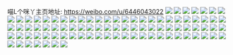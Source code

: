 喵L个咪丫主页地址: https://weibo.com/u/6446043022 
![](https://wx4.sinaimg.cn/mw2000/0072eWfQly1h9i8usnkygj33402c0u0y.jpg) 
![](https://wx4.sinaimg.cn/mw2000/0072eWfQly1h9gwmp5a71j31401hcndj.jpg) 
![](https://wx4.sinaimg.cn/mw2000/0072eWfQly1h9gwmif464j32c233yqv5.jpg) 
![](https://wx4.sinaimg.cn/mw2000/0072eWfQly1h9dw9oldj3j32c03407wi.jpg) 
![](https://wx4.sinaimg.cn/mw2000/0072eWfQly1h9bjubi7ysj30u0140gov.jpg) 
![](https://wx4.sinaimg.cn/mw2000/0072eWfQly1h93of4rk8gj32c03407wk.jpg) 
![](https://wx4.sinaimg.cn/mw2000/0072eWfQly1h901dkpy5zj33402c0x6q.jpg) 
![](https://wx4.sinaimg.cn/mw2000/0072eWfQly1h8vhawx9ctj32c0340u0y.jpg) 
![](https://wx4.sinaimg.cn/mw2000/0072eWfQly1h8t2z8yjvfj30u01400xs.jpg) 
![](https://wx4.sinaimg.cn/mw2000/0072eWfQly1h8t2z8mkjtj30u01904aq.jpg) 
![](https://wx4.sinaimg.cn/mw2000/0072eWfQly1h8t2z98exwj30u0140n91.jpg) 
![](https://wx4.sinaimg.cn/mw2000/0072eWfQly1h8qtytpmm1j32c0340npe.jpg) 
![](https://wx4.sinaimg.cn/mw2000/0072eWfQly1h8m70zfvedj32c0340e82.jpg) 
![](https://wx4.sinaimg.cn/mw2000/0072eWfQly1h8ktjojguvj30u0140jxf.jpg) 
![](https://wx4.sinaimg.cn/mw2000/0072eWfQly1h8koj3oqgbj30tu13utka.jpg) 
![](https://wx4.sinaimg.cn/mw2000/0072eWfQly1h8it1mbhbaj31o0280npd.jpg) 
![](https://wx4.sinaimg.cn/mw2000/0072eWfQly1h8it1na0q8j31o0280b29.jpg) 
![](https://wx4.sinaimg.cn/mw2000/0072eWfQly1h8it1it1kwj31o0280dws.jpg) 
![](https://wx4.sinaimg.cn/mw2000/0072eWfQly1h8it1sebbsj32c03404qt.jpg) 
![](https://wx4.sinaimg.cn/mw2000/0072eWfQly1h8it2c6adnj32c0340x6r.jpg) 
![](https://wx4.sinaimg.cn/mw2000/0072eWfQly1h8it1uwz1gj31o0280u0y.jpg) 
![](https://wx4.sinaimg.cn/mw2000/0072eWfQly1h8e38j7j21j30u01400xu.jpg) 
![](https://wx4.sinaimg.cn/mw2000/0072eWfQly1h8a86sermaj31400u0tg4.jpg) 
![](https://wx4.sinaimg.cn/mw2000/0072eWfQly1h83psxgenqj32c0340e82.jpg) 
![](https://wx4.sinaimg.cn/mw2000/0072eWfQly1h8235fhyjwj30vi0u0dkm.jpg) 
![](https://wx4.sinaimg.cn/mw2000/0072eWfQly1h7itsaabk3j317q1mcawg.jpg) 
![](https://wx4.sinaimg.cn/mw2000/0072eWfQly1h7hhqvdsqyj30wi1yc7kr.jpg) 
![](https://wx4.sinaimg.cn/mw2000/0072eWfQly1h7ffie5oqzj30u0140wg4.jpg) 
![](https://wx4.sinaimg.cn/mw2000/0072eWfQly1h7echcgc3oj31400u0te2.jpg) 
![](https://wx4.sinaimg.cn/mw2000/0072eWfQly1h788p4bq7oj32c0340npf.jpg) 
![](https://wx4.sinaimg.cn/mw2000/0072eWfQly1h73d7n7ec2j31400u0mym.jpg) 
![](https://wx4.sinaimg.cn/mw2000/0072eWfQly1h72se7yx0oj30tu13ugol.jpg) 
![](https://wx4.sinaimg.cn/mw2000/0072eWfQly1h6z91rpkggj33402c07wh.jpg) 
![](https://wx4.sinaimg.cn/mw2000/0072eWfQly1h6xtysxop5j32c0340kjo.jpg) 
![](https://wx4.sinaimg.cn/mw2000/0072eWfQly1h6xtytggo5j30x60u4wlb.jpg) 
![](https://wx4.sinaimg.cn/mw2000/0072eWfQly1h6xtyuf4kij32c03401kz.jpg) 
![](https://wx4.sinaimg.cn/mw2000/0072eWfQly1h6xtyw09zsj33402c01l0.jpg) 
![](https://wx4.sinaimg.cn/mw2000/0072eWfQly1h6xtyxws6hj33402c04qu.jpg) 
![](https://wx4.sinaimg.cn/mw2000/0072eWfQly1h6xtyzdl7hj33402c0qv6.jpg) 
![](https://wx4.sinaimg.cn/mw2000/0072eWfQly1h6umukd1wpj31400u0dnc.jpg) 
![](https://wx4.sinaimg.cn/mw2000/0072eWfQly1h6umukyat9j313u0tu78y.jpg) 
![](https://wx4.sinaimg.cn/mw2000/0072eWfQly1h6umulijjgj30tu13ugr0.jpg) 
![](https://wx4.sinaimg.cn/mw2000/0072eWfQly1h6umum0v9wj31400u0gtg.jpg) 
![](https://wx4.sinaimg.cn/mw2000/0072eWfQly1h6umume76aj30tu13u0y0.jpg) 
![](https://wx4.sinaimg.cn/mw2000/0072eWfQly1h6umumrla1j30u0140jt3.jpg) 
![](https://wx4.sinaimg.cn/mw2000/0072eWfQly1h6r6y3r2nxj30u0140tbe.jpg) 
![](https://wx4.sinaimg.cn/mw2000/0072eWfQly1h6pgkgzg5bj32c0340npe.jpg) 
![](https://wx4.sinaimg.cn/mw2000/0072eWfQly1h6k9b0e39hj31400u0dqo.jpg) 
![](https://wx4.sinaimg.cn/mw2000/0072eWfQly1h6k9b8tsnjj33402c0npf.jpg) 
![](https://wx4.sinaimg.cn/mw2000/0072eWfQly1h6k5il2yk0j30u01hcwl6.jpg) 
![](https://wx4.sinaimg.cn/mw2000/0072eWfQly1h6k5ilipcqj30u01hcgs0.jpg) 
![](https://wx4.sinaimg.cn/mw2000/0072eWfQly1h6e97v3jhhj32c0340kjm.jpg) 
![](https://wx4.sinaimg.cn/mw2000/0072eWfQly1h69u4i0nv5j30wi1ycwtn.jpg) 
![](https://wx4.sinaimg.cn/mw2000/0072eWfQly1h684z2bgchj32c0340npe.jpg) 
![](https://wx4.sinaimg.cn/mw2000/0072eWfQly1h5z6rvrpg0j30yi22o1i5.jpg) 
![](https://wx4.sinaimg.cn/mw2000/0072eWfQly1h5y7361f93j32c0340hdw.jpg) 
![](https://wx4.sinaimg.cn/mw2000/0072eWfQly1h5wltsirz1j32c0340hdv.jpg) 
![](https://wx4.sinaimg.cn/mw2000/0072eWfQly1h5l92tiyjsj30u01hck7o.jpg) 
![](https://wx4.sinaimg.cn/mw2000/0072eWfQly1h5kzvijj0mj33402c04qr.jpg) 
![](https://wx4.sinaimg.cn/mw2000/0072eWfQly1h5kb56jotpj32c0340x6r.jpg) 
![](https://wx4.sinaimg.cn/mw2000/0072eWfQly1h5ily5ahxij32c0340hdu.jpg) 
![](https://wx4.sinaimg.cn/mw2000/0072eWfQly1h5ily3gr4kj33402c0qv5.jpg) 
![](https://wx4.sinaimg.cn/mw2000/0072eWfQly1h5czmu6vtgj32c0340hdu.jpg) 
![](https://wx4.sinaimg.cn/mw2000/0072eWfQly1h5czmsrjgnj32c0340e82.jpg) 
![](https://wx4.sinaimg.cn/mw2000/0072eWfQly1h5cbsz70s2j32c03407wi.jpg) 
![](https://wx4.sinaimg.cn/mw2000/0072eWfQly1h58y0pwicgj31be0zkn3r.jpg) 
![](https://wx4.sinaimg.cn/mw2000/0072eWfQly1h58y0pj2vjj30zk1begsc.jpg) 
![](https://wx4.sinaimg.cn/mw2000/0072eWfQly1h58y0qadm5j31be0zk43n.jpg) 
![](https://wx4.sinaimg.cn/mw2000/0072eWfQly1h58y0qk66hj31be0zkgqo.jpg) 
![](https://wx4.sinaimg.cn/mw2000/0072eWfQly1h58y0qtzjcj31be0zkjyf.jpg) 
![](https://wx4.sinaimg.cn/mw2000/0072eWfQly1h58y0r7cgyj31be0zk7aq.jpg) 
![](https://wx4.sinaimg.cn/mw2000/0072eWfQly1h58g3uod02j31400u07a9.jpg) 
![](https://wx4.sinaimg.cn/mw2000/0072eWfQly1h58g3vwm8hj31400u046h.jpg) 
![](https://wx4.sinaimg.cn/mw2000/0072eWfQly1h58g3wg65qj31400u0wlq.jpg) 
![](https://wx4.sinaimg.cn/mw2000/0072eWfQly1h58g3wxyugj31400u0afg.jpg) 
![](https://wx4.sinaimg.cn/mw2000/0072eWfQly1h58g3vbgn6j31400u0te7.jpg) 
![](https://wx4.sinaimg.cn/mw2000/0072eWfQly1h58g3xie0pj31400u07cs.jpg) 
![](https://wx4.sinaimg.cn/mw2000/0072eWfQly1h58g3ygduzj30u01407c1.jpg) 
![](https://wx4.sinaimg.cn/mw2000/0072eWfQly1h58g3u9ohlj31400u0tds.jpg) 
![](https://wx4.sinaimg.cn/mw2000/0072eWfQly1h58g3yvrqtj30u0140465.jpg) 
![](https://wx4.sinaimg.cn/mw2000/0072eWfQly1h56m5i9gc3j30u010kk0t.jpg) 
![](https://wx4.sinaimg.cn/mw2000/0072eWfQly1h53re7vr3nj30wi1ufnj0.jpg) 
![](https://wx4.sinaimg.cn/mw2000/0072eWfQly1h50qljhnm0j32c0340hdu.jpg) 
![](https://wx4.sinaimg.cn/mw2000/0072eWfQly1h4zgrryg1rj32c03404qq.jpg) 
![](https://wx4.sinaimg.cn/mw2000/0072eWfQly1h4zgrt93vvj32c0340qv5.jpg) 
![](https://wx4.sinaimg.cn/mw2000/0072eWfQly1h4z9gl4v6dj31yc0wih8o.jpg) 
![](https://wx4.sinaimg.cn/mw2000/0072eWfQly1h4xt6p7u85j32c0340awu.jpg) 
![](https://wx4.sinaimg.cn/mw2000/0072eWfQly1h4xt6q2a35j32c03401kx.jpg) 
![](https://wx4.sinaimg.cn/mw2000/0072eWfQly1h4xt6r0m05j33402c0qv5.jpg) 
